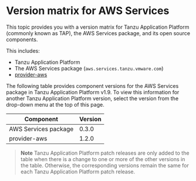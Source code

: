 # Version matrix for AWS Services

This topic provides you with a version matrix for Tanzu Application Platform (commonly known as TAP),
the AWS Services package, and its open source components.

This includes:

- Tanzu Application Platform
- The AWS Services package (`aws.services.tanzu.vmware.com`)
- [provider-aws](https://github.com/upbound/provider-aws)

The following table provides component versions for the AWS Services package in Tanzu Application Platform v1.9.
To view this information for another Tanzu Application Platform version, select the version from the drop-down menu at
the top of this page.

<!-- add patch updates in a new column -->

<table>
  <thead>
    <tr>
      <th>Component</th>
      <th>Version</th>
    </tr>
  </thead>
  <tbody>
    <tr>
      <td>AWS Services package</td>
      <td>0.3.0</td>
    </tr>
    <tr>
      <td>provider-aws</td>
      <td>1.2.0</td>
    </tr>
  </tbody>
</table>

> **Note** Tanzu Application Platform patch releases are only added to the table when there
> is a change to one or more of the other versions in the table. Otherwise, the corresponding
> versions remain the same for each Tanzu Application Platform patch release.
